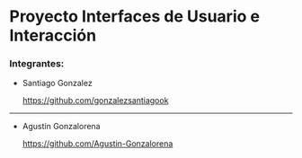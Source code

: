 # Proyecto Interfaces de Usuario e Interacción

### Integrantes:

- Santiago Gonzalez

  https://github.com/gonzalezsantiagook

---

- Agustin Gonzalorena

  https://github.com/Agustin-Gonzalorena
